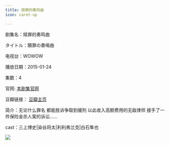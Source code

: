 ```yaml
---
title: 赎罪的奏鸣曲
icon: caret-up

---
```


剧集名：赎罪的奏鸣曲

タイトル：贖罪の奏鳴曲

电视台：WOWOW

播放日期：2015-01-24

集数：4

官网: [本剧集官网](https://www.wowow.co.jp/detail/106085)

豆瓣链接： [豆瓣主页](https://movie.douban.com/subject/26041850/)

简介：无论什么罪名 都能胜诉争取到缓刑 以此收入高额费用的无敌律师 接手了一件保险金杀人案的诉讼……

cast：三上博史|染谷将太|利利弗兰克|白石隼也

![](https://listpic.tsgsanjiao.com/2015/2015szdzmq.jpg)